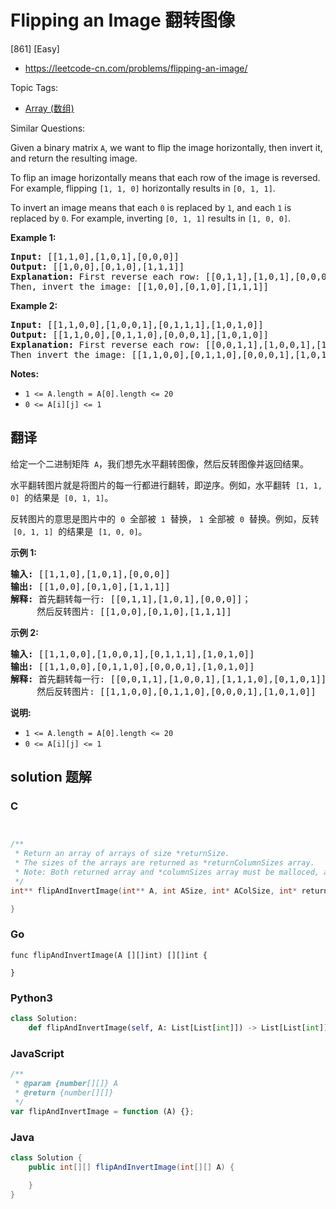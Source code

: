 # Flipping an Image 翻转图像

[861] [Easy]

- https://leetcode-cn.com/problems/flipping-an-image/

Topic Tags:

- [Array (数组)](https://leetcode-cn.com/tag/array/)

Similar Questions:

Given a binary matrix `A`, we want to flip the image horizontally, then invert it, and return the resulting image.

To flip an image horizontally means that each row of the image is reversed.  For example, flipping `[1, 1, 0]` horizontally results in `[0, 1, 1]`.

To invert an image means that each `0` is replaced by `1`, and each `1` is replaced by `0`. For example, inverting `[0, 1, 1]` results in `[1, 0, 0]`.

**Example 1:**

<pre><strong>Input: </strong>[[1,1,0],[1,0,1],[0,0,0]]
<strong>Output: </strong>[[1,0,0],[0,1,0],[1,1,1]]
<strong>Explanation:</strong> First reverse each row: [[0,1,1],[1,0,1],[0,0,0]].
Then, invert the image: [[1,0,0],[0,1,0],[1,1,1]]
</pre>

**Example 2:**

<pre><strong>Input: </strong>[[1,1,0,0],[1,0,0,1],[0,1,1,1],[1,0,1,0]]
<strong>Output: </strong>[[1,1,0,0],[0,1,1,0],[0,0,0,1],[1,0,1,0]]
<strong>Explanation:</strong> First reverse each row: [[0,0,1,1],[1,0,0,1],[1,1,1,0],[0,1,0,1]].
Then invert the image: [[1,1,0,0],[0,1,1,0],[0,0,0,1],[1,0,1,0]]
</pre>

**Notes:**

- `1 <= A.length = A[0].length <= 20`
- `0 <= A[i][j] <= 1`

## 翻译

给定一个二进制矩阵  `A`，我们想先水平翻转图像，然后反转图像并返回结果。

水平翻转图片就是将图片的每一行都进行翻转，即逆序。例如，水平翻转  `[1, 1, 0]`  的结果是  `[0, 1, 1]`。

反转图片的意思是图片中的  `0`  全部被  `1`  替换， `1`  全部被  `0`  替换。例如，反转  `[0, 1, 1]`  的结果是  `[1, 0, 0]`。

**示例 1:**

<pre><strong>输入: </strong>[[1,1,0],[1,0,1],[0,0,0]]
<strong>输出: </strong>[[1,0,0],[0,1,0],[1,1,1]]
<strong>解释:</strong> 首先翻转每一行: [[0,1,1],[1,0,1],[0,0,0]]；
     然后反转图片: [[1,0,0],[0,1,0],[1,1,1]]
</pre>

**示例 2:**

<pre><strong>输入: </strong>[[1,1,0,0],[1,0,0,1],[0,1,1,1],[1,0,1,0]]
<strong>输出: </strong>[[1,1,0,0],[0,1,1,0],[0,0,0,1],[1,0,1,0]]
<strong>解释:</strong> 首先翻转每一行: [[0,0,1,1],[1,0,0,1],[1,1,1,0],[0,1,0,1]]；
     然后反转图片: [[1,1,0,0],[0,1,1,0],[0,0,0,1],[1,0,1,0]]
</pre>

**说明:**

- `1 <= A.length = A[0].length <= 20`
- `0 <= A[i][j] <= 1`

## solution 题解

### C

```c


/**
 * Return an array of arrays of size *returnSize.
 * The sizes of the arrays are returned as *returnColumnSizes array.
 * Note: Both returned array and *columnSizes array must be malloced, assume caller calls free().
 */
int** flipAndInvertImage(int** A, int ASize, int* AColSize, int* returnSize, int** returnColumnSizes){

}


```

### Go

```golang
func flipAndInvertImage(A [][]int) [][]int {

}
```

### Python3

```python
class Solution:
    def flipAndInvertImage(self, A: List[List[int]]) -> List[List[int]]:

```

### JavaScript

```javascript
/**
 * @param {number[][]} A
 * @return {number[][]}
 */
var flipAndInvertImage = function (A) {};
```

### Java

```java
class Solution {
    public int[][] flipAndInvertImage(int[][] A) {

    }
}
```
